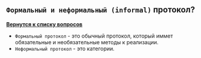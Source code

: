 ## `Формальный и неформальный (informal)` протокол?

[**Вернутся к списку вопросов**](https://github.com/Torlopov-Andrey/hh_interview_ios/blob/master/readme.md)

* `Формальный протокол` - это обычный протокол, который иммет обязательные и необязательные методы к реализации.
* `Неформальный протокол` - это категории.
